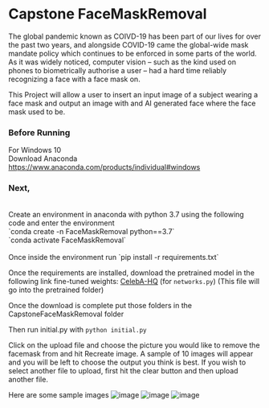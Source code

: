 # Capstone FaceMaskRemoval

The global pandemic known as COIVD-19 has been part of our lives for over the past two years,
and alongside COVID-19 came the global-wide mask mandate policy which continues to be
enforced in some parts of the world. As it was widely noticed, computer vision – such as the
kind used on phones to biometrically authorise a user – had a hard time reliably recognizing a
face with a face mask on. 

This Project will allow a user to insert an input image of a subject wearing a face mask and output an image with and AI generated face where the face mask used to be.

### Before Running
For Windows 10 <br/>
Download Anaconda <br />
https://www.anaconda.com/products/individual#windows

### Next, 
<br />
Create an environment in anaconda with python 3.7 using the following code and enter the environment
<br />`conda create -n FaceMaskRemoval python==3.7` <br />
`conda activate FaceMaskRemoval` <br /> <br />
Once inside the environment run 
`pip install -r requirements.txt`

Once the requirements are installed, download the pretrained model in the following link
fine-tuned weights: [CelebA-HQ](https://drive.google.com/u/0/uc?id=17oJ1dJ9O3hkl2pnl8l2PtNVf2WhSDtB7&export=download) (for `networks.py`) (This file will go into the pretrained folder)

Once the download is complete put those folders in the CapstoneFaceMaskRemoval folder

Then run initial.py with `python initial.py`

Click on the upload file and choose the picture you would like to remove the facemask from and hit Recreate image. A sample of 10 images will appear and you will be left to choose the output you think is best. If you wish to select another file to upload, first hit the clear button and then upload another file.  

Here are some sample images 
![image](https://user-images.githubusercontent.com/55794234/229315856-2bf397ad-6af6-4075-af23-802ac7afb3dc.png)
![image](https://user-images.githubusercontent.com/55794234/229315859-b2f962e4-999b-454e-b734-bfb86f98e896.png)
![image](https://user-images.githubusercontent.com/55794234/229315863-29794a48-b0a5-4064-b873-6e9ad255eb0f.png)





